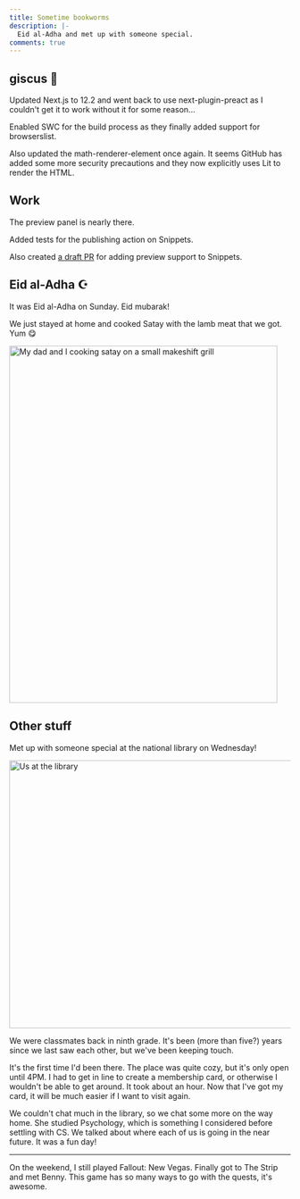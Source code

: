 ```yaml
---
title: Sometime bookworms
description: |-
  Eid al-Adha and met up with someone special.
comments: true
---
```


## giscus 💎

Updated Next.js to 12.2 and went back to use next-plugin-preact as I couldn't
get it to work without it for some reason...

Enabled SWC for the build process as they finally added support for
browserslist.

Also updated the math-renderer-element once again. It seems GitHub has added
some more security precautions and they now explicitly uses Lit to render the
HTML.

## Work

The preview panel is nearly there.

Added tests for the publishing action on Snippets.

Also created [a draft PR][snippet-preview] for adding preview support to Snippets.

## Eid al-Adha ☪️

It was Eid al-Adha on Sunday. Eid mubarak!

We just stayed at home and cooked Satay with the lamb meat that we got. Yum 😋

<div className="mdx-image" style={{ maxWidth: 360 }}>
  <Image
    src="https://cdn.laymonage.com/personal/img/eidaladha_10722.jpg"
    alt="My dad and I cooking satay on a small makeshift grill"
    title="My dad and I cooking satay on a small makeshift grill"
    width="480"
    height="640" />
</div>

## Other stuff

Met up with someone special at the national library on Wednesday!

<div className="mdx-image" style={{ maxWidth: 360 }}>
  <Image
    src="https://cdn.laymonage.com/personal/img/gnu_6722.jpg"
    alt="Us at the library"
    title="Us at the library"
    width="640"
    height="480" />
</div>

We were classmates back in ninth grade. It's been (more than five?) years since
we last saw each other, but we've been keeping touch.

It's the first time I'd been there. The place was quite cozy, but it's only open
until 4PM. I had to get in line to create a membership card, or otherwise I
wouldn't be able to get around. It took about an hour. Now that I've got my
card, it will be much easier if I want to visit again.

We couldn't chat much in the library, so we chat some more on the way home. She
studied Psychology, which is something I considered before settling with CS. We
talked about where each of us is going in the near future. It was a fun day!

---

On the weekend, I still played Fallout: New Vegas. Finally got to The Strip and
met Benny. This game has so many ways to go with the quests, it's awesome.

[snippet-preview]: https://github.com/wagtail/wagtail/pull/8808
